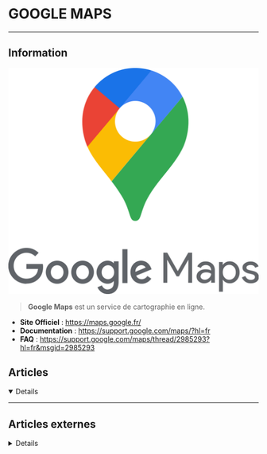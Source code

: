 # GOOGLE MAPS
---

## <i class="fa-solid fa-hashtag"></i> Information

![Logo](../../_media/apps/google_maps/google_maps_logo.png ':size=250 :no-zoom')


> <i class="fa-solid fa-quote-left"></i> **Google Maps** est un service de cartographie en ligne. <i class="fa-solid fa-quote-left fa-rotate-180"></i>


- <i class="fa-solid fa-globe"></i> **Site Officiel** : https://maps.google.fr/
- <i class="fa-solid fa-book"></i> **Documentation** : https://support.google.com/maps/?hl=fr
- <i class="far fa-question-circle"></i> **FAQ** : https://support.google.com/maps/thread/2985293?hl=fr&msgid=2985293



## <i class="fa-regular fa-newspaper"></i> Articles

<details open>

</details>

---

## <i class="fa-solid fa-glasses"></i> Articles externes

<details>

- [Google Maps : cette astuce vous permet de suivre un proche en temps réel](https://www.clubic.com/actualite-548156-google-maps-cette-astuce-vous-permet-de-suivre-un-proche-en-temps-reel.html)
- [8 Tricks to Help You Use Google Maps Like a Pro](https://www.makeuseof.com/8-tricks-to-use-google-maps-like-a-pro/)
- [Google Maps: Navigate Like a Pro With These Keyboard Shortcuts](https://www.makeuseof.com/google-maps-keyboard-shortcuts/)
- [How to Drop a Pin on Google Maps (Mobile and Desktop)](https://www.makeuseof.com/tag/drop-pin-google-maps-android-ios/)
- [How to Enable Dark Mode in Google Maps for Android](https://www.makeuseof.com/how-to-enable-dark-mode-google-maps-android/)
- [How to Fix Google Maps When It's Not Working on Android](https://www.makeuseof.com/fix-google-maps-issues-android/)
- [How to Use Google Maps With Google Calendar to Preview an Event Location](https://www.makeuseof.com/how-to-use-google-maps-google-calendar-event-location/)
- [You Can Now Enable Dark Mode in Google Maps](https://www.makeuseof.com/enable-dark-mode-google-maps/)
- [You Can Now Use Google Maps in Incognito Mode](https://www.makeuseof.com/tag/use-google-maps-incognito-mode/)

</details>
